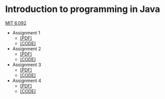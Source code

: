 # Introduction to programming in Java

[MIT 6.092](https://ocw.mit.edu/courses/6-092-introduction-to-programming-in-java-january-iap-2010/)

- Assignment 1
    - [\[PDF\]](./assignments/assignment1.pdf)
    - [\[CODE\]](./src/com/mit/intro/assign1)
- Assignment 2
    - [\[PDF\]](./assignments/assignment2.pdf)
    - [\[CODE\]](./src/com/mit/intro/assign2)
- Assignment 3
  - [\[PDF\]](./assignments/assignment3.pdf)
  - [\[CODE\]](./src/com/mit/intro/assign3)
- Assignment 4
  - [\[PDF\]](./assignments/assignment4.pdf)
  - [\[CODE\]](./src/com/mit/intro/assign4)
